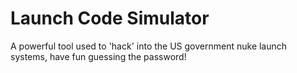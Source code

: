 # Launch Code Simulator

A powerful tool used to 'hack' into the US government nuke launch systems, have fun guessing the password!
